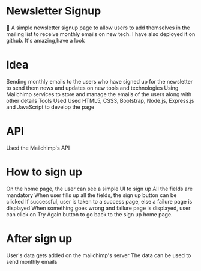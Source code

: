 # Newsletter Signup
📰 A simple newsletter signup page to allow users to add themselves in the mailing list to receive monthly emails on new tech. I have also deployed it on github. It's amazing,have a look 

# Idea
Sending monthly emails to the users who have signed up for the newsletter to send them news and updates on new tools and technologies
Using Mailchimp services to store and manage the emails of the users along with other details
Tools Used
Used HTML5, CSS3, Bootstrap, Node.js, Express.js and JavaScript to develop the page
# API
Used the Mailchimp's API
# How to sign up
On the home page, the user can see a simple UI to sign up
All the fields are mandatory
When user fills up all the fields, the sign up button can be clicked
If successful, user is taken to a success page, else a failure page is displayed
When something goes wrong and failure page is displayed, user can click on Try Again button to go back to the sign up home page.
# After sign up
User's data gets added on the mailchimp's server
The data can be used to send monthly emails
